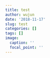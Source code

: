 ```yaml
---
title: test
author: wujun
date: '2018-11-17'
slug: test
categories: []
tags: []
image:
  caption: ''
  focal_point: ''
---
```

